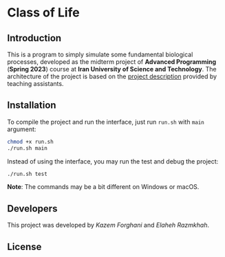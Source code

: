 # Class of Life

## Introduction

This is a program to simply simulate some fundamental biological processes, developed as the midterm project of **Advanced Programming** (**Spring 2023**) course at **Iran University of Science and Technology**. The architecture of the project is based on the [project description](schema/description.pdf) provided by teaching assistants.

## Installation

To compile the project and run the interface, just run `run.sh` with `main` argument:

```bash
chmod +x run.sh
./run.sh main
```

Instead of using the interface, you may run the test and debug the project:

```bash
./run.sh test
```

**Note**: The commands may be a bit different on Windows or macOS.

## Developers

This project was developed by *Kazem Forghani* and *Elaheh Razmkhah*.

## License